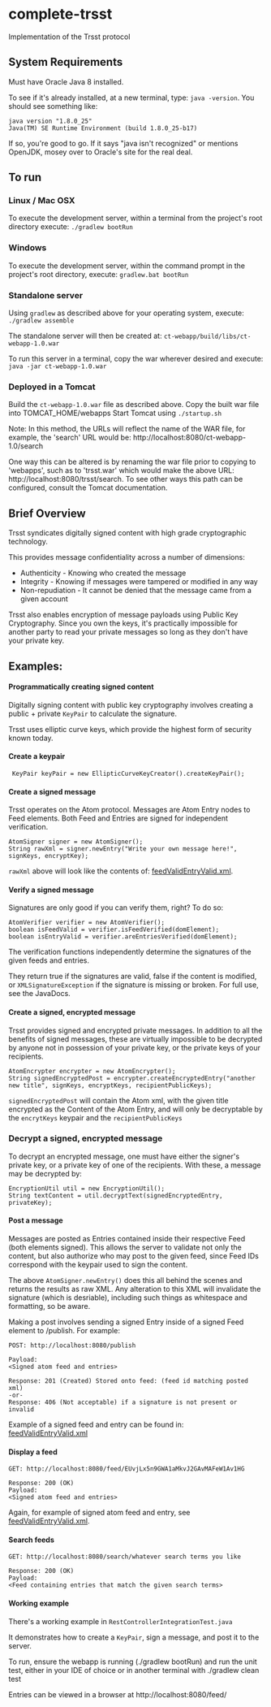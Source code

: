 complete-trsst
=============

Implementation of the Trsst protocol

System Requirements
---------
Must have Oracle Java 8 installed.

To see if it's already installed, at a new terminal, type: `java -version`.  You should see something like:

    java version "1.8.0_25"
    Java(TM) SE Runtime Environment (build 1.8.0_25-b17)

If so, you're good to go.  If it says "java isn't recognized" or mentions OpenJDK, mosey over to Oracle's site for the real deal.

To run
-------

### Linux / Mac OSX

To execute the development server, within a terminal from the project's root directory execute:
`./gradlew bootRun`

### Windows

To execute the development server, within the command prompt in the project's root directory, execute:
`gradlew.bat bootRun`

### Standalone server
Using `gradlew` as described above for your operating system, execute:
`./gradlew assemble`

The standalone server will then be created at:
`ct-webapp/build/libs/ct-webapp-1.0.war`

To run this server in a terminal, copy the war wherever desired and execute:
`java -jar ct-webapp-1.0.war`

### Deployed in a Tomcat

Build the `ct-webapp-1.0.war` file as described above.
Copy the built war file into TOMCAT_HOME/webapps
Start Tomcat using `./startup.sh`

Note: In this method, the URLs will reflect the name of the WAR file, for example, the 'search' URL would be: http://localhost:8080/ct-webapp-1.0/search

One way this can be altered is by renaming the war file prior to copying to 'webapps', such as to 'trsst.war' which would make the above URL: http://localhost:8080/trsst/search.  To see other ways this path can be configured, consult the Tomcat documentation.

Brief Overview
--------
Trsst syndicates digitally signed content with high grade cryptographic technology.

This provides message confidentiality across a number of dimensions:

- Authenticity - Knowing who created the message
- Integrity - Knowing if messages were tampered or modified in any way
- Non-repudiation - It cannot be denied that the message came from a given account

Trsst also enables encryption of message payloads using Public Key Cryptography. Since you own the keys, it's practically impossible for another party to read your private messages so long as they don't have your private key.

Examples:
---------

#### Programmatically creating signed content

Digitally signing content with public key cryptography involves creating a public + private `KeyPair` to calculate the signature.

Trsst uses elliptic curve keys, which provide the highest form of security known today.

#### Create a keypair

``` KeyPair keyPair = new EllipticCurveKeyCreator().createKeyPair();``` 

#### Create a signed message

Trsst operates on the Atom protocol.  Messages are Atom Entry nodes to Feed elements.  Both Feed and Entries are signed for independent verification.

    AtomSigner signer = new AtomSigner();
    String rawXml = signer.newEntry("Write your own message here!", signKeys, encryptKey);

`rawXml` above will look like the contents of: <a href="https://github.com/TheAndruu/complete-trsst/blob/master/ct-core/src/test/resources/com/completetrsst/xml/feedValidEntryValid.xml">feedValidEntryValid.xml</a>.


#### Verify a signed message

Signatures are only good if you can verify them, right?  To do so:

    AtomVerifier verifier = new AtomVerifier();
    boolean isFeedValid = verifier.isFeedVerified(domElement);
    boolean isEntryValid = verifier.areEntriesVerified(domElement);
    
The verification functions independently determine the signatures of the given feeds and entries.  

They return true if the signatures are valid, false if the content is modified, or `XMLSignatureException` if the signature is missing or broken.  For full use, see the JavaDocs.

#### Create a signed, encrypted message

Trsst provides signed and encrypted private messages.  In addition to all the benefits of signed messages, these are virtually impossible to be decrypted by anyone not in possession of your private key, or the private keys of your recipients.

    AtomEncrypter encrypter = new AtomEncrypter();
    String signedEncryptedPost = encrypter.createEncryptedEntry("another new title", signKeys, encryptKeys, recipientPublicKeys);

`signedEncryptedPost` will contain the Atom xml, with the given title encrypted as the Content of the Atom Entry, and will only be decryptable by the `encrytKeys` keypair and the `recipientPublicKeys`

### Decrypt a signed, encrypted message

To decrypt an encrypted message, one must have either the signer's private key, or a private key of one of the recipients.  With these, a message may be decrypted by:

    EncryptionUtil util = new EncryptionUtil();
    String textContent = util.decryptText(signedEncryptedEntry, privateKey);

#### Post a message

Messages are posted as Entries contained inside their respective Feed (both elements signed).  This allows the server to validate not only the content, but also authorize who may post to the given feed, since Feed IDs correspond with the keypair used to sign the content.

The above `AtomSigner.newEntry()` does this all behind the scenes and returns the results as raw XML.  Any alteration to this XML will invalidate the signature (which is desriable), including such things as whitespace and formatting, so be aware.

Making a post involves sending a signed Entry inside of a signed Feed element to /publish.  For example:

    POST: http://localhost:8080/publish
      
    Payload: 
    <Signed atom feed and entries>

    Response: 201 (Created) Stored onto feed: (feed id matching posted xml)
    -or-
    Response: 406 (Not acceptable) if a signature is not present or invalid
    
Example of a signed feed and entry can be found in: <a href="https://github.com/TheAndruu/complete-trsst/blob/master/ct-core/src/test/resources/com/completetrsst/xml/feedValidEntryValid.xml">feedValidEntryValid.xml</a>


#### Display a feed
    GET: http://localhost:8080/feed/EUvjLx5n9GWA1aMkvJ2GAvMAFeW1Av1HG

    Response: 200 (OK)
    Payload:
    <Signed atom feed and entries>
    
Again, for example of signed atom feed and entry, see <a href="https://github.com/TheAndruu/complete-trsst/blob/master/ct-core/src/test/resources/com/completetrsst/xml/feedValidEntryValid.xml">feedValidEntryValid.xml</a>.

#### Search feeds
    GET: http://localhost:8080/search/whatever search terms you like

    Response: 200 (OK)
    Payload:
    <Feed containing entries that match the given search terms>


#### Working example

There's a working example in `RestControllerIntegrationTest.java`

It demonstrates how to create a `KeyPair`, sign a message, and post it to the server.

To run, ensure the webapp is running (./gradlew bootRun) and run the unit test, either in your IDE of choice or in another terminal with ./gradlew clean test

Entries can be viewed in a browser at http://localhost:8080/feed/<feed public key value>

